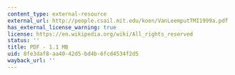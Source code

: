 ```yaml
---
content_type: external-resource
external_url: http://people.csail.mit.edu/koen/VanLeemputTMI1999a.pdf
has_external_license_warning: true
license: https://en.wikipedia.org/wiki/All_rights_reserved
status: ''
title: PDF - 1.1 MB
uid: 8fe3daf8-aa40-42d5-bd4b-6fcd4534f2d5
wayback_url: ''
---
```

